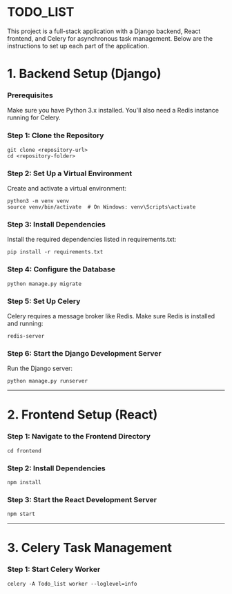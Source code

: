 # TODO_LIST

This project is a full-stack application with a Django backend, React frontend, and Celery for asynchronous task management. 
Below are the instructions to set up each part of the application.


# 1. Backend Setup (Django)

### Prerequisites
Make sure you have Python 3.x installed. You'll also need a Redis instance running for Celery.

### Step 1: Clone the Repository

```
git clone <repository-url>
cd <repository-folder>
```

### Step 2: Set Up a Virtual Environment
Create and activate a virtual environment:
```
python3 -m venv venv
source venv/bin/activate  # On Windows: venv\Scripts\activate
```

### Step 3: Install Dependencies
Install the required dependencies listed in requirements.txt:
```
pip install -r requirements.txt
```

### Step 4: Configure the Database
```
python manage.py migrate
```

### Step 5: Set Up Celery
Celery requires a message broker like Redis. Make sure Redis is installed and running:
```
redis-server
```

### Step 6: Start the Django Development Server
Run the Django server:
```
python manage.py runserver
```


---
# 2. Frontend Setup (React)

### Step 1: Navigate to the Frontend Directory
```
cd frontend
```

### Step 2: Install Dependencies
```
npm install
```

### Step 3: Start the React Development Server
```
npm start
```


---
# 3. Celery Task Management

### Step 1: Start Celery Worker
```
celery -A Todo_list worker --loglevel=info
```